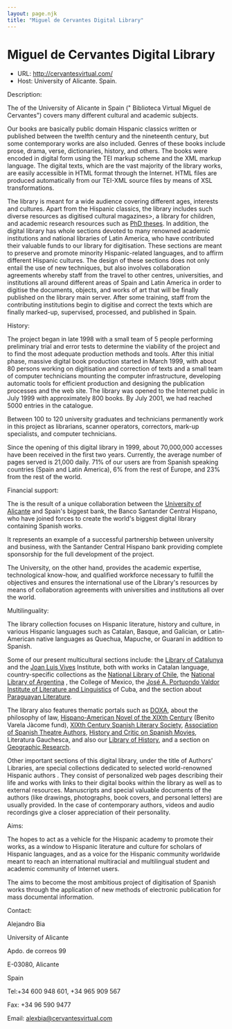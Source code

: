 ```yaml
---
layout: page.njk
title: "Miguel de Cervantes Digital Library"
---
```

# Miguel de Cervantes Digital Library








* URL: <http://cervantesvirtual.com/>
* Host: University of Alicante. Spain.



Description:


The of the University of
 Alicante in Spain ("
 Biblioteca Virtual Miguel de
 Cervantes") covers many different cultural and academic
 subjects.


Our books are basically public domain Hispanic
 classics written or published between the twelfth century and the
 nineteenth century, but some contemporary works are also included.
 Genres of these books include prose, drama, verse, dictionaries,
 history, and others. The books were encoded in digital form
 using the TEI markup scheme and the XML markup language. The
 digital texts, which are the vast majority of the library works,
 are easily accessible in HTML format through the Internet. HTML
 files are produced automatically from our TEI-XML source files by
 means of XSL transformations.


The library is meant for a wide audience covering different
 ages, interests and cultures. Apart from the Hispanic classics,
 the library includes such diverse resources as digitised cultural
 magazines>,
 a library
 for children, and academic research resources such as [PhD theses](http://www.cervantesvirtual.com/tesis/tesis_catalogo.shtml).
 In addition, the digital library has whole sections devoted to many renowned
 academic institutions and national libraries of Latin America, who
 have contributed their valuable funds to our library for digitisation.
 These sections are meant to preserve and promote minority
 Hispanic-related languages, and to affirm different Hispanic
 cultures. The design of these sections does not only entail the
 use of new techniques, but also involves collaboration agreements
 whereby staff from the travel
 to other centres, universities, and institutions all around
 different areas of Spain and Latin America in order to digitise
 the documents, objects, and works of art that will be finally
 published on the library main server. After some training, staff
 from the contributing institutions begin to digitise and correct
 the texts which are finally marked-up, supervised, processed, and
 published in Spain.



History:



The project began in late 1998 with a small team of 5 people
 performing preliminary trial and error tests to determine the
 viability of the project and to find the most adequate production
 methods and tools. After this initial phase, massive digital book
 production started in March 1999, with about 80 persons working on
 digitisation and correction of texts and a small team of computer
 technicians mounting the computer infrastructure, developing
 automatic tools for efficient production and designing the
 publication processes and the web site. The library was opened to
 the Internet public in July 1999 with approximately 800 books. By
 July 2001, we had reached 5000 entries in the catalogue.


Between 100 to 120 university graduates and technicians
 permanently work in this project as librarians, scanner operators,
 correctors, mark-up specialists, and computer technicians.


Since the opening of this digital library in 1999, about
 70,000,000 accesses have been received in the first two years.
 Currently, the average number of pages served is
 21,000 daily. 71% of our users are from Spanish speaking countries (Spain
 and Latin America), 6% from the rest of Europe, and 23% from the rest of the
 world.



Financial support: 



The is the result of a
 unique collaboration between the [University of
 Alicante](http://www.ua.es/) and Spain's biggest bank, the Banco
 Santander Central Hispano, who have joined forces to create the world's biggest
 digital library containing Spanish works.


It represents an
 example of a successful partnership between university and
 business, with the Santander Central Hispano bank providing
 complete sponsorship for the full development of the project.


The University, on the other hand, provides the academic
 expertise, technological know-how, and qualified workforce
 necessary to fulfill the objectives and ensures the international
 use of the Library's resources by means of collaboration
 agreements with universities and institutions all over the
 world.



Multilinguality:



The library collection focuses on Hispanic literature, history
 and culture, in various Hispanic languages such as Catalan, Basque,
 and Galician, or Latin-American native languages as Quechua,
 Mapuche, or Guaraní in addition to Spanish.


Some of our present multicultural sections include: the [Library of
 Catalunya](http://www.cervantesvirtual.com/portal/BC/) and the [Joan Luis
 Vives](http://lluisvives.com/) Institute, both with works in Catalan language, country-specific
 collections as the [National
 Library of Chile](http://www.cervantesvirtual.com/portal/BNC/), the [National
 Library of Argentina](http://www.cervantesvirtual.com/portal/BNA/) , the College
 of Mexico, the [José A.
 Portuondo Valdor Institute of Literature and Linguistics](http://www.cervantesvirtual.com/portal/ILL/) of
 Cuba, and the section about [Paraguayan
 Literature](http://www.cervantesvirtual.com/portal/paraguay/).


The library also features thematic portals such as [DOXA](http://www.cervantesvirtual.com/portal/DOXA/),
 about the philosophy of law, [Hispano-American
 Novel of the XIXth Century](http://www.cervantesvirtual.com/portal/BVJ/) (Benito Varela Jàcome fund),
 [XIXth
 Century Spanish Literary Society](http://www.cervantesvirtual.com/portal/SLESXIX/), [Association of
 Spanish Theatre Authors](http://www.cervantesvirtual.com/portal/aat/), [History and
 Critic on Spanish Movies](http://www.cervantesvirtual.com/portal/LGB/), 
 Literatura
 Gauchesca, and also our [Library of
 History](http://www.cervantesvirtual.com/historia/), and a section on [Geographic
 Research](http://www.cervantesvirtual.com/portal/IIGG/).


Other important sections of this digital library, under the
 title of Authors'
 Libraries, are special collections dedicated to selected
 world-renowned Hispanic authors . They consist of personalized web
 pages describing their life and works with links to their digital
 books within the library as well as to external resources.
 Manuscripts and special valuable documents of the authors (like
 drawings, photographs, book covers, and personal letters) are
 usually provided. In the case of contemporary authors, videos and
 audio recordings give a closer appreciation of their
 personality.



Aims:



The hopes to act as a
 vehicle for the Hispanic academy to promote their works, as a
 window to Hispanic literature and culture for scholars of Hispanic
 languages, and as a voice for the Hispanic community worldwide
 meant to reach an international multiracial and multilingual
 student and academic community of Internet users.


The aims to become the most
 ambitious project of digitisation of Spanish works through the
 application of new methods of electronic publication for mass
 documental information.



Contact:



Alejandro Bia



University of Alicante


Apdo. de correos 99


E-03080, Alicante


Spain


Tel:+34 600 948 601, +34 965 909 567


Fax: +34 96 590 9477


Email: [alexbia@cervantesvirtual.com](mailto:alexbia@cervantesvirtual.com)





